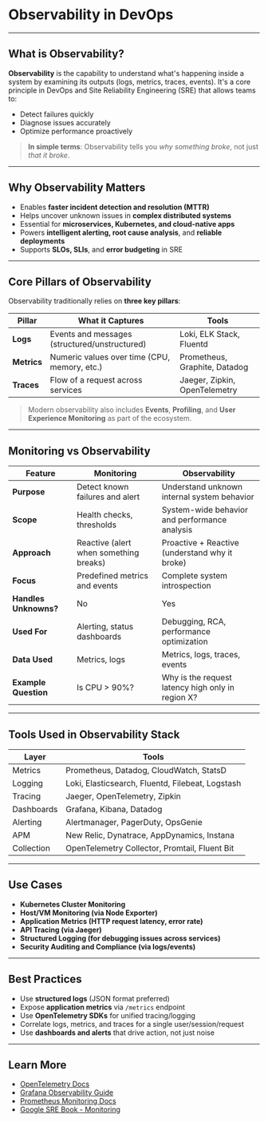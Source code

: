 #  Observability in DevOps

---

## What is Observability?

**Observability** is the capability to understand what's happening inside a system by examining its outputs (logs, metrics, traces, events). It's a core principle in DevOps and Site Reliability Engineering (SRE) that allows teams to:

- Detect failures quickly  
- Diagnose issues accurately  
- Optimize performance proactively  

> **In simple terms**: Observability tells you *why something broke*, not just *that it broke*.

---

##  Why Observability Matters

- Enables **faster incident detection and resolution (MTTR)**
- Helps uncover unknown issues in **complex distributed systems**
- Essential for **microservices, Kubernetes, and cloud-native apps**
- Powers **intelligent alerting, root cause analysis**, and **reliable deployments**
- Supports **SLOs, SLIs**, and **error budgeting** in SRE

---

##  Core Pillars of Observability

Observability traditionally relies on **three key pillars**:

| Pillar     | What it Captures                      | Tools                                |
|------------|----------------------------------------|--------------------------------------|
| **Logs**   | Events and messages (structured/unstructured) | Loki, ELK Stack, Fluentd             |
| **Metrics**| Numeric values over time (CPU, memory, etc.)   | Prometheus, Graphite, Datadog        |
| **Traces** | Flow of a request across services      | Jaeger, Zipkin, OpenTelemetry        |

> Modern observability also includes **Events**, **Profiling**, and **User Experience Monitoring** as part of the ecosystem.

---

##  Monitoring vs Observability

| Feature                  | **Monitoring**                                   | **Observability**                                 |
|--------------------------|--------------------------------------------------|---------------------------------------------------|
| **Purpose**              | Detect known failures and alert                  | Understand unknown internal system behavior       |
| **Scope**                | Health checks, thresholds                        | System-wide behavior and performance analysis     |
| **Approach**             | Reactive (alert when something breaks)           | Proactive + Reactive (understand why it broke)    |
| **Focus**                | Predefined metrics and events                    | Complete system introspection                     |
| **Handles Unknowns?**    | No                                               | Yes                                               |
| **Used For**             | Alerting, status dashboards                      | Debugging, RCA, performance optimization          |
| **Data Used**            | Metrics, logs                                    | Metrics, logs, traces, events                     |
| **Example Question**     | Is CPU > 90%?                                    | Why is the request latency high only in region X? |

---

##  Tools Used in Observability Stack

| Layer         | Tools                                                  |
|---------------|--------------------------------------------------------|
| Metrics       | Prometheus, Datadog, CloudWatch, StatsD               |
| Logging       | Loki, Elasticsearch, Fluentd, Filebeat, Logstash      |
| Tracing       | Jaeger, OpenTelemetry, Zipkin                         |
| Dashboards    | Grafana, Kibana, Datadog                              |
| Alerting      | Alertmanager, PagerDuty, OpsGenie                     |
| APM           | New Relic, Dynatrace, AppDynamics, Instana            |
| Collection    | OpenTelemetry Collector, Promtail, Fluent Bit         |

---

##  Use Cases

- **Kubernetes Cluster Monitoring**
- **Host/VM Monitoring (via Node Exporter)**
- **Application Metrics (HTTP request latency, error rate)**
- **API Tracing (via Jaeger)**
- **Structured Logging (for debugging issues across services)**
- **Security Auditing and Compliance (via logs/events)**

---

##  Best Practices

- Use **structured logs** (JSON format preferred)
- Expose **application metrics** via `/metrics` endpoint
- Use **OpenTelemetry SDKs** for unified tracing/logging
- Correlate logs, metrics, and traces for a single user/session/request
- Use **dashboards and alerts** that drive action, not just noise

---

##  Learn More

- [OpenTelemetry Docs](https://opentelemetry.io/)
- [Grafana Observability Guide](https://grafana.com/solutions/observability/)
- [Prometheus Monitoring Docs](https://prometheus.io/docs/introduction/overview/)
- [Google SRE Book - Monitoring](https://sre.google/sre-book/monitoring-distributed-systems/)
```


